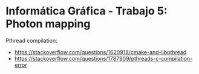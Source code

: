 # Informática Gráfica - Trabajo 5: Photon mapping

Pthread compilation:  
 - https://stackoverflow.com/questions/1620918/cmake-and-libpthread  
 - https://stackoverflow.com/questions/1787909/pthreads-c-compilation-error  
